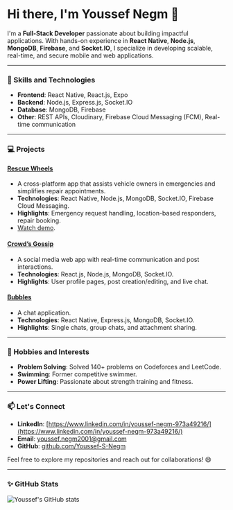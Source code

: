 # Hi there, I'm Youssef Negm 👋  

I'm a **Full-Stack Developer** passionate about building impactful applications. With hands-on experience in **React Native**, **Node.js**, **MongoDB**, **Firebase**, and **Socket.IO**, I specialize in developing scalable, real-time, and secure mobile and web applications.  

---

### 🚀 Skills and Technologies
- **Frontend**: React Native, React.js, Expo
- **Backend**: Node.js, Express.js, Socket.IO
- **Database**: MongoDB, Firebase
- **Other**: REST APIs, Cloudinary, Firebase Cloud Messaging (FCM), Real-time communication

---

### 💻 Projects
#### [Rescue Wheels](https://github.com/graduation-project-rescue-wheels/rescue-wheels-mobile)
- A cross-platform app that assists vehicle owners in emergencies and simplifies repair appointments.
- **Technologies**: React Native, Node.js, MongoDB, Socket.IO, Firebase Cloud Messaging.
- **Highlights**: Emergency request handling, location-based responders, repair booking.
- [Watch demo](https://www.youtube.com/watch?v=N6XIYqbhChk&list=PLvGE-FUtwaz7Bb0IL2F9WeE4FVidtdlIA).

#### [Crowd’s Gossip](https://github.com/cs309project/crowd-sGossip)
- A social media web app with real-time communication and post interactions.
- **Technologies**: React.js, Node.js, MongoDB, Socket.IO.
- **Highlights**: User profile pages, post creation/editing, and live chat.

#### [Bubbles](https://github.com/bubbles-chat/bubbles)
- A chat application.
- **Technologies**: React Native, Express.js, MongoDB, Socket.IO.
- **Highlights**: Single chats, group chats, and attachment sharing.

---

### 🌟 Hobbies and Interests
- **Problem Solving**: Solved 140+ problems on Codeforces and LeetCode.
- **Swimming**: Former competitive swimmer.
- **Power Lifting**: Passionate about strength training and fitness.

---

### 📫 Let's Connect
- **LinkedIn**: [https://www.linkedin.com/in/youssef-negm-973a49216/](https://www.linkedin.com/in/youssef-negm-973a49216/)
- **Email**: [youssef.negm2001@gmail.com](mailto:youssef.negm2001@gmail.com)
- **GitHub**: [github.com/Youssef-S-Negm](https://github.com/Youssef-S-Negm)

Feel free to explore my repositories and reach out for collaborations! 😄  

---

### ✨ GitHub Stats
![Youssef's GitHub stats](https://github-readme-stats.vercel.app/api?username=Youssef-S-Negm&show_icons=true&theme=react)
